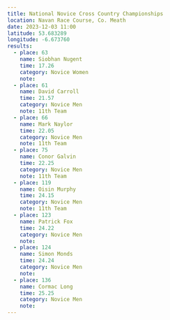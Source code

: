 ```yaml
---
title: National Novice Cross Country Championships
location: Navan Race Course, Co. Meath
date: 2023-12-03 11:00
latitude: 53.683289
longitude: -6.673760
results: 
  - place: 63
    name: Siobhan Nugent
    time: 17.26
    category: Novice Women
    note: 
  - place: 61
    name: David Carroll
    time: 21.57
    category: Novice Men
    note: 11th Team
  - place: 66
    name: Mark Naylor
    time: 22.05
    category: Novice Men
    note: 11th Team
  - place: 75
    name: Conor Galvin
    time: 22.25
    category: Novice Men
    note: 11th Team
  - place: 119
    name: Oisin Murphy
    time: 24.15
    category: Novice Men
    note: 11th Team
  - place: 123
    name: Patrick Fox
    time: 24.22
    category: Novice Men
    note: 
  - place: 124
    name: Simon Monds
    time: 24.24
    category: Novice Men
    note:  
  - place: 136
    name: Cormac Long
    time: 25.25
    category: Novice Men
    note: 
---
```

